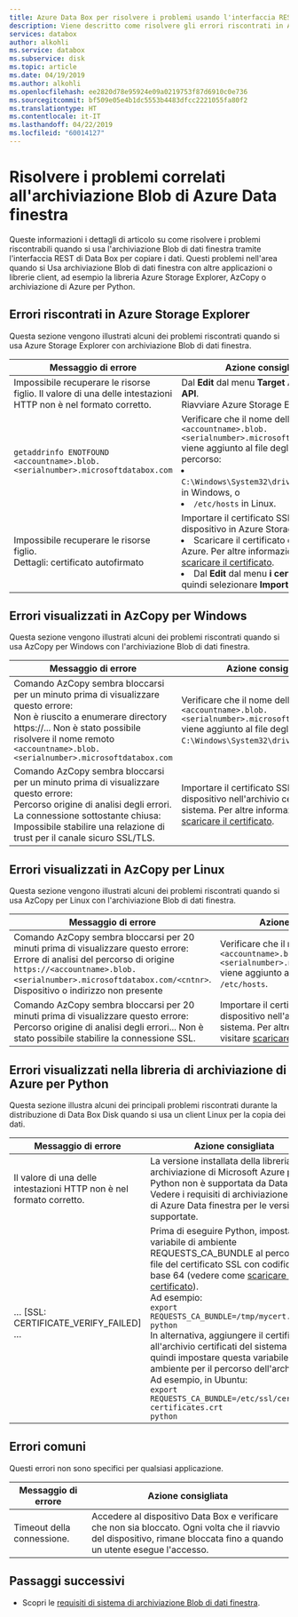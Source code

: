 ```yaml
---
title: Azure Data Box per risolvere i problemi usando l'interfaccia REST | Microsoft Docs
description: Viene descritto come risolvere gli errori riscontrati in Azure Data Box quando copia dei dati è tramite l'interfaccia REST.
services: databox
author: alkohli
ms.service: databox
ms.subservice: disk
ms.topic: article
ms.date: 04/19/2019
ms.author: alkohli
ms.openlocfilehash: ee2820d78e95924e09a0219753f87d6910c0e736
ms.sourcegitcommit: bf509e05e4b1dc5553b4483dfcc2221055fa80f2
ms.translationtype: HT
ms.contentlocale: it-IT
ms.lasthandoff: 04/22/2019
ms.locfileid: "60014127"
---
```

# <a name="troubleshoot-issues-related-to-azure-data-box-blob-storage"></a>Risolvere i problemi correlati all'archiviazione Blob di Azure Data finestra

Queste informazioni i dettagli di articolo su come risolvere i problemi riscontrabili quando si usa l'archiviazione Blob di dati finestra tramite l'interfaccia REST di Data Box per copiare i dati. Questi problemi nell'area quando si Usa archiviazione Blob di dati finestra con altre applicazioni o librerie client, ad esempio la libreria Azure Storage Explorer, AzCopy o archiviazione di Azure per Python.

## <a name="errors-seen-in-azure-storage-explorer"></a>Errori riscontrati in Azure Storage Explorer

Questa sezione vengono illustrati alcuni dei problemi riscontrati quando si usa Azure Storage Explorer con archiviazione Blob di dati finestra.

|Messaggio di errore  |Azione consigliata |
|---------|---------|
|Impossibile recuperare le risorse figlio. Il valore di una delle intestazioni HTTP non è nel formato corretto.|Dal **Edit** dal menu **Target Azure Stack API**. <br>Riavviare Azure Storage Explorer.|
|`getaddrinfo ENOTFOUND <accountname>.blob.<serialnumber>.microsoftdatabox.com` |Verificare che il nome dell'endpoint `<accountname>.blob.<serialnumber>.microsoftdatabox.com` viene aggiunto al file degli host nel percorso: <li>`C:\Windows\System32\drivers\etc\hosts` in Windows, o </li><li> `/etc/hosts` in Linux.</li>|
|Impossibile recuperare le risorse figlio. <br>Dettagli: certificato autofirmato |Importare il certificato SSL per il dispositivo in Azure Storage Explorer: <li>Scaricare il certificato dal portale di Azure. Per altre informazioni, visitare [scaricare il certificato](data-box-deploy-copy-data-via-rest.md#download-certificate).</li><li>Dal **Edit** dal menu **i certificati SSL** e quindi selezionare **Importa certificati**.</li>|

## <a name="errors-seen-in-azcopy-for-windows"></a>Errori visualizzati in AzCopy per Windows

Questa sezione vengono illustrati alcuni dei problemi riscontrati quando si usa AzCopy per Windows con l'archiviazione Blob di dati finestra.

|Messaggio di errore  |Azione consigliata |
|---------|---------|
|Comando AzCopy sembra bloccarsi per un minuto prima di visualizzare questo errore: <br>Non è riuscito a enumerare directory https://... Non è stato possibile risolvere il nome remoto `<accountname>.blob.<serialnumber>.microsoftdatabox.com`|Verificare che il nome dell'endpoint `<accountname>.blob.<serialnumber>.microsoftdatabox.com` viene aggiunto al file degli host in: `C:\Windows\System32\drivers\etc\hosts`.|
|Comando AzCopy sembra bloccarsi per un minuto prima di visualizzare questo errore: <br>Percorso origine di analisi degli errori. La connessione sottostante chiusa: Impossibile stabilire una relazione di trust per il canale sicuro SSL/TLS.|Importare il certificato SSL per il dispositivo nell'archivio certificati del sistema. Per altre informazioni, visitare [scaricare il certificato](data-box-deploy-copy-data-via-rest.md#download-certificate).|


## <a name="errors-seen-in-azcopy-for-linux"></a>Errori visualizzati in AzCopy per Linux

Questa sezione vengono illustrati alcuni dei problemi riscontrati quando si usa AzCopy per Linux con l'archiviazione Blob di dati finestra.

|Messaggio di errore  |Azione consigliata |
|---------|---------|
|Comando AzCopy sembra bloccarsi per 20 minuti prima di visualizzare questo errore: <br>Errore di analisi del percorso di origine `https://<accountname>.blob.<serialnumber>.microsoftdatabox.com/<cntnr>`. Dispositivo o indirizzo non presente|Verificare che il nome dell'endpoint `<accountname>.blob.<serialnumber>.microsoftdatabox.com` viene aggiunto al file degli host in: `/etc/hosts`.|
|Comando AzCopy sembra bloccarsi per 20 minuti prima di visualizzare questo errore: <br>Percorso origine di analisi degli errori... Non è stato possibile stabilire la connessione SSL.|Importare il certificato SSL per il dispositivo nell'archivio certificati del sistema. Per altre informazioni, visitare [scaricare il certificato](data-box-deploy-copy-data-via-rest.md#download-certificate).|

## <a name="errors-seen-in-azure-storage-library-for-python"></a>Errori visualizzati nella libreria di archiviazione di Azure per Python

Questa sezione illustra alcuni dei principali problemi riscontrati durante la distribuzione di Data Box Disk quando si usa un client Linux per la copia dei dati.

|Messaggio di errore  |Azione consigliata |
|---------|---------|
|Il valore di una delle intestazioni HTTP non è nel formato corretto. |La versione installata della libreria di archiviazione di Microsoft Azure per Python non è supportata da Data Box. Vedere i requisiti di archiviazione Blob di Azure Data finestra per le versioni supportate.|
|… [SSL: CERTIFICATE_VERIFY_FAILED] …|Prima di eseguire Python, impostare la variabile di ambiente REQUESTS_CA_BUNDLE al percorso del file del certificato SSL con codifica base 64 (vedere come [scaricare il certificato]()). <br>Ad esempio: <br>`export REQUESTS_CA_BUNDLE=/tmp/mycert.cer` <br>`python` <br>In alternativa, aggiungere il certificato all'archivio certificati del sistema e quindi impostare questa variabile di ambiente per il percorso dell'archivio. <br> Ad esempio, in Ubuntu: <br>`export REQUESTS_CA_BUNDLE=/etc/ssl/certs/ca-certificates.crt` <br>`python`|


## <a name="common-errors"></a>Errori comuni

Questi errori non sono specifici per qualsiasi applicazione.

|Messaggio di errore  |Azione consigliata |
|---------|---------|
|Timeout della connessione. |Accedere al dispositivo Data Box e verificare che non sia bloccato. Ogni volta che il riavvio del dispositivo, rimane bloccata fino a quando un utente esegue l'accesso.|

## <a name="next-steps"></a>Passaggi successivi

- Scopri le [requisiti di sistema di archiviazione Blob di dati finestra](data-box-system-requirements-rest.md).
